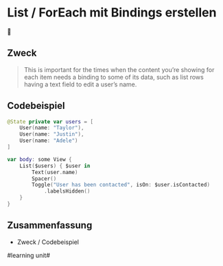 # List / ForEach mit Bindings erstellen
🔁

## Zweck

> This is important for the times when the content you’re showing for each item needs a binding to some of its data, such as list rows having a text field to edit a user’s name.

## Codebeispiel

```swift
@State private var users = [
    User(name: "Taylor"),
    User(name: "Justin"),
    User(name: "Adele")
]

var body: some View {
    List($users) { $user in
        Text(user.name)
        Spacer()
        Toggle("User has been contacted", isOn: $user.isContacted)
            .labelsHidden()
    }
}
```

## Zusammenfassung
- Zweck / Codebeispiel


#learning unit#
